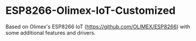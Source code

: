 # ESP8266-Olimex-IoT-Customized
Based on Olimex's ESP8266 IoT (https://github.com/OLIMEX/ESP8266) with some additional features and drivers.
